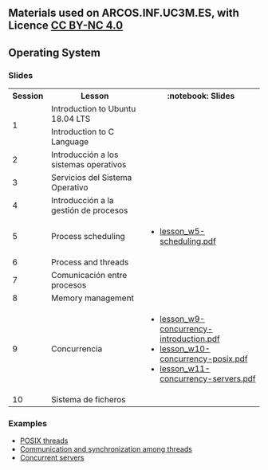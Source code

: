 ## Materials used on ARCOS.INF.UC3M.ES, with Licence [CC BY-NC 4.0](http://creativecommons.org/licenses/by-nc/4.0/) 

## Operating System

### Slides

<html>
 <small>
 <table>
  <tr><th>Session</th><th>Lesson</th><th>:notebook: Slides</th></tr>
  <tr><td rowspan="2">1</td>
      <td>Introduction to Ubuntu 18.04 LTS</td>
      <td><ul>
      </ul></td>
  </tr>
  <tr><td>Introduction to C Language</td>
      <td><ul>
      </ul></td>
  </tr>
  <tr><td>2</td>
      <td>Introducción a los sistemas operativos</td>
      <td><ul>
      </ul></td>
  </tr>
  <tr><td>3</td>
      <td>Servicios del Sistema Operativo </td>
      <td><ul>
      </ul></td>
  </tr>
  <tr><td>4</td>
      <td>Introducción a la gestión de procesos</td>
      <td><ul>
      </ul></td>
  </tr>
  <tr><td>5</td>
      <td>Process scheduling</td>
      <td><ul>
        <li> <a href="https://acaldero.github.io/uc3m_os/slides/lesson_w5-scheduling.pdf">lesson_w5-scheduling.pdf</a> </li>
      </ul></td>
  </tr>
  <tr><td>6</td>
      <td>Process and threads</td>
      <td><ul>
      </ul></td>
  </tr>
  <tr><td>7</td>
      <td>Comunicación entre procesos</td>
      <td><ul>
      </ul></td>
  </tr>
  <tr><td>8</td>
      <td>Memory management</td>
      <td><ul>
      </ul></td>
  </tr>
  <tr><td>9</td>
      <td>Concurrencia</td>
      <td><ul>
        <li> <a href="https://acaldero.github.io/uc3m_os/slides/lesson_w9-concurrency-introduction.pdf">lesson_w9-concurrency-introduction.pdf</a> </li>
        <li> <a href="https://acaldero.github.io/uc3m_os/slides/lesson_w10-concurrency-posix.pdf">lesson_w10-concurrency-posix.pdf</a> </li>
        <li> <a href="https://acaldero.github.io/uc3m_os/slides/lesson_w11-concurrency-server.pdf">lesson_w11-concurrency-servers.pdf</a> </li>
      </ul></td>
  </tr>
  <tr><td>10</td>
      <td>Sistema de ficheros</td>
      <td><ul>
      </ul></td>
  </tr>
 </table>
 </small>
</html>


### Examples

 * <a href="https://github.com/acaldero/uc3m_os/blob/main/examples/README.md#posix-threads">POSIX threads</a>
 * <a href="https://github.com/acaldero/uc3m_os/blob/main/examples/README.md#communication-and-synchronization-among-threads">Communication and synchronization among threads</a>
 * <a href="https://github.com/acaldero/uc3m_os/blob/main/examples/README.md#concurrent-servers">Concurrent servers</a>

